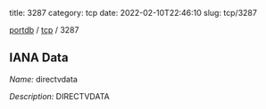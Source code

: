 title: 3287
category: tcp
date: 2022-02-10T22:46:10
slug: tcp/3287

[portdb](/) / [tcp](/category/tcp.html) / 3287


## IANA Data

_Name:_ directvdata

_Description:_ DIRECTVDATA

